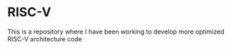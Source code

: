 # RISC-V
This is a repository where I have been working to develop more optimized RISC-V architecture code

